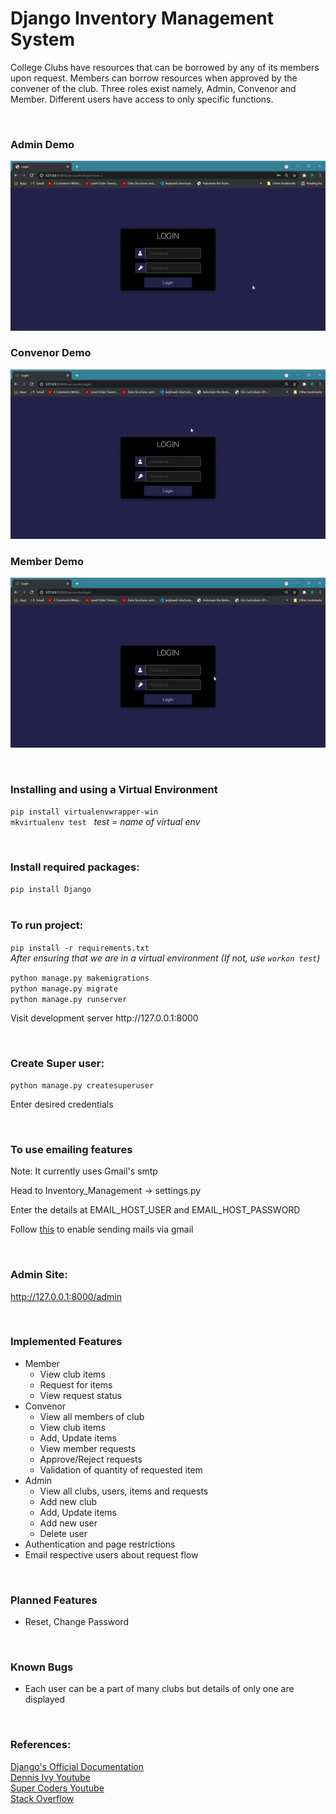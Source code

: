 # Django Inventory Management System
College Clubs have resources that can be borrowed by any of its members upon request. Members can borrow resources when
approved by the convener of the club.
Three roles exist namely, Admin, Convenor and Member. Different users have access to only specific functions.

<br>
<h3>Admin Demo</h3>

![Admin Demo](Admin_Demo.gif)

<h3>Convenor Demo</h3>

![Convenor Demo](Convenor_Demo.gif)

<h3>Member Demo</h3>

![Member Demo](Member_Demo.gif)

<br>
<h3>Installing and using a Virtual Environment</h3>

`pip install virtualenvwrapper-win`<br>
`mkvirtualenv test` &nbsp; _test = name of virtual env_

<br>
<h3>Install required packages:</h3>

`pip install Django`<br><br>

<h3>To run project:</h3>

`pip install -r requirements.txt`<br>
_After ensuring that we are in a virtual environment (If not, use `workon test`)_



`python manage.py makemigrations` <br>
`python manage.py migrate` <br>
`python manage.py runserver`<br>
<p>Visit development server http://127.0.0.1:8000 </p>
<br>
<h3>Create Super user:</h3>

`python manage.py createsuperuser`
<p>Enter desired credentials</p>
<br>
<h3>To use emailing features</h3>
<p>Note: It currently uses Gmail's smtp</p>
<p>Head to Inventory_Management -> settings.py</p>
<p>Enter the details at EMAIL_HOST_USER and EMAIL_HOST_PASSWORD</p>
<p>Follow <a href="https://devanswers.co/allow-less-secure-apps-access-gmail-account/">this</a> to enable sending mails via gmail</p>
<br>
<h3>Admin Site:</h3>

http://127.0.0.1:8000/admin

<br>
<h3>Implemented Features</h3>
<ul>
    <li>Member
        <ul>
            <li>View club items</li>
            <li>Request for items</li>
            <li>View request status</li>
        </ul>
    </li>
    <li>Convenor
        <ul>
            <li>View all members of club</li>
            <li>View club items</li>
            <li>Add, Update items</li>
            <li>View member requests</li>
            <li>Approve/Reject requests</li>
            <li>Validation of quantity of requested item</li>
        </ul>
    </li>
    <li>Admin
        <ul>
            <li>View all clubs, users, items and requests</li>
            <li>Add new club</li>
            <li>Add, Update items</li>
            <li>Add new user</li>
            <li>Delete user</li>
        </ul>
    </li>
    <li>Authentication and page restrictions</li>
    <li>Email respective users about request flow</li>
</ul>
<br>
<h3>Planned Features</h3>
<ul>
    <li>Reset, Change Password</li>
</ul>
<br>
<h3>Known Bugs</h3>
<ul>
    <li>Each user can be a part of many clubs but details of only one are displayed</li>
</ul>
<br>
<h3>References:</h3>
<a href="https://docs.djangoproject.com/en/3.2/">Django's Official Documentation</a><br>
<a href="https://www.youtube.com/watch?v=tUqUdu0Sjyc&list=PL-51WBLyFTg2vW-_6XBoUpE7vpmoR3ztO&index=15">Dennis Ivy
    Youtube</a><br>
<a href="https://www.youtube.com/watch?v=yyBF-2SXXOc&t=690s">Super Coders Youtube</a><br>
<a href="https://stackoverflow.com/">Stack Overflow</a><br>
